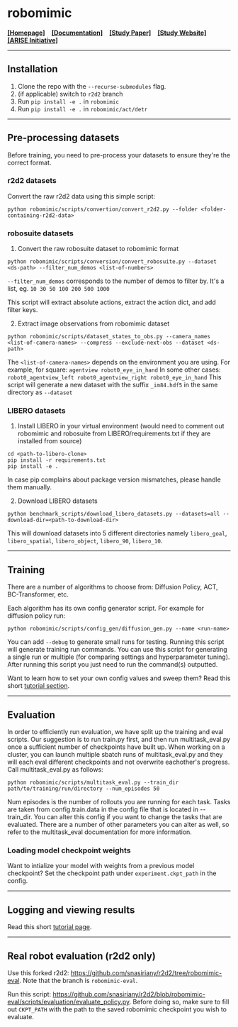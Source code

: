 # robomimic

[**[Homepage]**](https://robomimic.github.io/) &ensp; [**[Documentation]**](https://robomimic.github.io/docs/introduction/overview.html) &ensp; [**[Study Paper]**](https://arxiv.org/abs/2108.03298) &ensp; [**[Study Website]**](https://robomimic.github.io/study/) &ensp; [**[ARISE Initiative]**](https://github.com/ARISE-Initiative)

-------
## Installation
1. Clone the repo with the `--recurse-submodules` flag.
2. (if applicable) switch to `r2d2` branch
3. Run `pip install -e .` in `robomimic`
4. Run `pip install -e .` in `robomimic/act/detr`

-------
## Pre-processing datasets
Before training, you need to pre-process your datasets to ensure they're the correct format.
### r2d2 datasets
Convert the raw r2d2 data using this simple script:
```
python robomimic/scripts/convertion/convert_r2d2.py --folder <folder-containing-r2d2-data>
```
### robosuite datasets
1. Convert the raw robosuite dataset to robomimic format
```
python robomimic/scripts/conversion/convert_robosuite.py --dataset <ds-path> --filter_num_demos <list-of-numbers>
```
`--filter_num_demos` corresponds to the number of demos to filter by. It's a list, eg. `10 30 50 100 200 500 1000`


This script will extract absolute actions, extract the action dict, and add filter keys.

2. Extract image observations from robomimic dataset
```
python robomimic/scripts/dataset_states_to_obs.py --camera_names <list-of-camera-names> --compress --exclude-next-obs --dataset <ds-path>
```
The `<list-of-camera-names>` depends on the environment you are using.
For example, for square: `agentview robot0_eye_in_hand` In some other cases: `robot0_agentview_left robot0_agentview_right robot0_eye_in_hand`
This script will generate a new dataset with the suffix `_im84.hdf5` in the same directory as `--dataset`

### LIBERO datasets
1. Install LIBERO in your virtual environment (would need to comment out robomimic and robosuite from LIBERO/requirements.txt if they are installed from source)
```
cd <path-to-libero-clone>
pip install -r requirements.txt
pip install -e .
```
In case pip complains about package version mismatches, please handle them manually. 

2. Download LIBERO datasets
```
python benchmark_scripts/download_libero_datasets.py --datasets=all --download-dir=<path-to-download-dir>
```
This will download datasets into 5 different directories namely `libero_goal`, `libero_spatial`, `libero_object`, `libero_90`, `libero_10`.

-------
## Training
There are a number of algorithms to choose from: Diffusion Policy, ACT, BC-Transformer, etc.

Each algorithm has its own config generator script. For example for diffusion policy run:
```
python robomimic/scripts/config_gen/diffusion_gen.py --name <run-name>
```
You can add `--debug` to generate small runs for testing. Running this script will generate training run commands. You can use this script for generating a single run or multiple (for comparing settings and hyperparameter tuning).
After running this script you just need to run the command(s) outputted.

Want to learn how to set your own config values and sweep them? Read this short [tutorial section](https://robomimic.github.io/docs/tutorials/hyperparam_scan.html#step-3-set-hyperparameter-values).

-------
## Evaluation
In order to efficiently run evaluation, we have split up the training and eval scripts.  Our suggestion is to run train.py first, and then run multitask_eval.py once a sufficient number of checkpoints have built up.  When working on a cluster, you can launch multiple sbatch runs of multitask_eval.py and they will each eval different checkpoints and not overwrite eachother's progress.  Call multitask_eval.py as follows:
```
python robomimic/scripts/multitask_eval.py --train_dir path/to/training/run/directory --num_episodes 50
```

Num episodes is the number of rollouts you are running for each task.  Tasks are taken from config.train.data in the config file that is located in --train_dir.  You can alter this config if you want to change the tasks that are evaluated. There are a number of other parameters you can alter as well, so refer to the multitask_eval documentation for more information.

### Loading model checkpoint weights
Want to intialize your model with weights from a previous model checkpoint? Set the checkpoint path under `experiment.ckpt_path` in the config.

-------
## Logging and viewing results
Read this short [tutorial page](https://robomimic.github.io/docs/tutorials/viewing_results.html).

-------
## Real robot evaluation (r2d2 only)
Use this forked r2d2: https://github.com/snasiriany/r2d2/tree/robomimic-eval. Note that the branch is `robomimic-eval`.

Run this script: https://github.com/snasiriany/r2d2/blob/robomimic-eval/scripts/evaluation/evaluate_policy.py. Before doing so, make sure to fill out `CKPT_PATH` with the path to the saved robomimic checkpoint you wish to evaluate.
